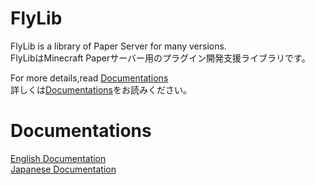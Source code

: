 # FlyLib

FlyLib is a library of Paper Server for many versions.
<br/>
FlyLibはMinecraft Paperサーバー用のプラグイン開発支援ライブラリです。

For more details,read [Documentations](https://github.com/TeamKun/FlyLib/tree/flylib-1#documentations)
<br/>
詳しくは[Documentations](https://github.com/TeamKun/FlyLib/tree/flylib-1#documentations)をお読みください。

# Documentations

[English Documentation](https://github.com/TeamKun/FlyLib/en.md)
<br/>
[Japanese Documentation](https://github.com/TeamKun/FlyLib/jp.md)